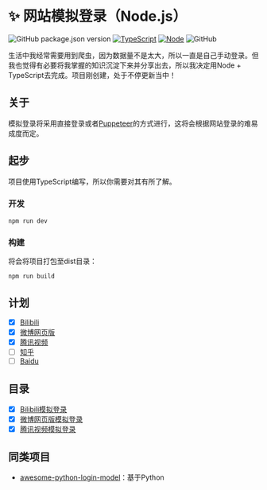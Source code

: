 # ✨ 网站模拟登录（Node.js）
![GitHub package.json version](https://img.shields.io/github/package-json/v/ZhelinCheng/awesome-node-login-model.svg)
[![TypeScript](https://img.shields.io/badge/TypeScript-%3E%3D3.0-green.svg)](https://www.typescriptlang.org/)
[![Node](https://img.shields.io/badge/Node.js-%3E%3D7.6.0-green.svg)](https://nodejs.org/en/)
![GitHub](https://img.shields.io/github/license/ZhelinCheng/awesome-node-login-model.svg)

生活中我经常需要用到爬虫，因为数据量不是太大，所以一直是自己手动登录。但我也觉得有必要将我掌握的知识沉淀下来并分享出去，所以我决定用Node + TypeScript去完成。项目刚创建，处于不停更新当中！

## 关于
模拟登录将采用直接登录或者[Puppeteer](https://github.com/GoogleChrome/puppeteer)的方式进行，这将会根据网站登录的难易成度而定。

## 起步
项目使用TypeScript编写，所以你需要对其有所了解。
### 开发
```shell
npm run dev
```
### 构建
将会将项目打包至dist目录：
```shell
npm run build
```

## 计划
- [x] [Bilibili](https://www.bilibili.com/)
- [x] [微博网页版](http://weibo.com)
- [x] [腾讯视频](https://v.qq.com/)
- [ ] [知乎](http://zhihu.com)
- [ ] [Baidu](www.baidu.com)

## 目录
- [x] [Bilibili模拟登录](https://github.com/ZhelinCheng/awesome-node-login-model/tree/master/src/lib/bilibili)
- [x] [微博网页版模拟登录](https://github.com/ZhelinCheng/awesome-node-login-model/tree/master/src/lib/weibo)
- [x] [腾讯视频模拟登录](https://github.com/ZhelinCheng/awesome-node-login-model/tree/master/src/lib/qqvideo)

## 同类项目
- [awesome-python-login-model](https://github.com/CriseLYJ/awesome-python-login-model)：基于Python